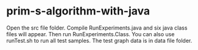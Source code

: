 # prim-s-algorithm-with-java
Open the src file folder. Compile RunExperiments.java and six java class files will appear. Then run RunExperiments.Class. You can also use runTest.sh to run all test samples.
The test graph data is in data file folder. 
